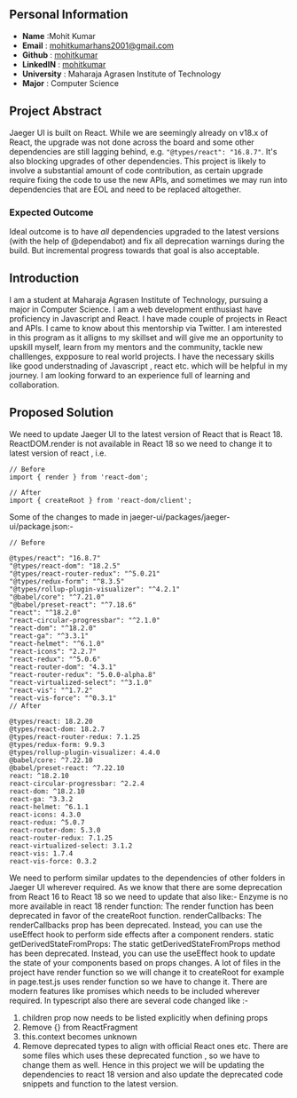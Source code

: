 ## Personal Information
- **Name** :Mohit Kumar
- **Email** : mohitkumarhans2001@gmail.com
- **Github** : [mohitkumar](https://github.com/mohitkumar0011)
- **LinkedIN** : [mohitkumar](https://www.linkedin.com/in/mohitkumar0011/)
- **University** : Maharaja Agrasen Institute of Technology
- **Major** : Computer Science

## Project Abstract
Jaeger UI is built on React. While we are seemingly already on v18.x of React, the upgrade was not done across the board and 
some other dependencies are still lagging behind, e.g. `"@types/react": "16.8.7"`. It's also blocking upgrades of other 
dependencies. This project is likely to involve a substantial amount of code contribution, as certain upgrade require fixing 
the code to use the new APIs, and sometimes we may run into dependencies that are EOL and need to be replaced altogether. 
### Expected Outcome 
Ideal outcome is to have _all_ dependencies upgraded to the latest versions (with the help of @dependabot) and fix all 
deprecation warnings during the build. But incremental progress towards that goal is also acceptable.


## Introduction
I am a student at Maharaja Agrasen Institute of Technology, pursuing a major in Computer Science. I am a web development 
enthusiast have proficiency in Javascript and React. I have made couple of projects in React and APIs. I came to know about 
this mentorship via Twitter.
I am interested in this program as it alligns to my skillset and will give me an opportunity to upskill myself, learn from my mentors and the community, tackle new challlenges, expposure to real world projects.
I have the necessary skills like good understnading of Javascript , react etc. which will be helpful in my journey.
I am looking forward to an experience full of learning and collaboration.
## Proposed Solution 
We need to update Jaeger UI to the latest version of React that is React 18. 
ReactDOM.render is not available in React 18 so we need to change it to latest version of react , i.e.
```
// Before
import { render } from 'react-dom';

// After
import { createRoot } from 'react-dom/client';
```
Some of the changes to made in jaeger-ui/packages/jaeger-ui/package.json:-
```
// Before

@types/react": "16.8.7"
"@types/react-dom": "18.2.5"
"@types/react-router-redux": "^5.0.21"
"@types/redux-form": "^8.3.5"
"@types/rollup-plugin-visualizer": "^4.2.1"
"@babel/core": "^7.21.0"
"@babel/preset-react": "^7.18.6"
"react": "^18.2.0"
"react-circular-progressbar": "^2.1.0"
"react-dom": "^18.2.0"
"react-ga": "^3.3.1"
"react-helmet": "^6.1.0"
"react-icons": "2.2.7"
"react-redux": "^5.0.6"
"react-router-dom": "4.3.1"
"react-router-redux": "5.0.0-alpha.8"
"react-virtualized-select": "^3.1.0"
"react-vis": "^1.7.2"
"react-vis-force": "^0.3.1"
// After

@types/react: 18.2.20
@types/react-dom: 18.2.7
@types/react-router-redux: 7.1.25
@types/redux-form: 9.9.3
@types/rollup-plugin-visualizer: 4.4.0
@babel/core: ^7.22.10
@babel/preset-react: ^7.22.10
react: ^18.2.10
react-circular-progressbar: ^2.2.4
react-dom: ^18.2.10
react-ga: ^3.3.2
react-helmet: ^6.1.1
react-icons: 4.3.0
react-redux: ^5.0.7
react-router-dom: 5.3.0
react-router-redux: 7.1.25
react-virtualized-select: 3.1.2
react-vis: 1.7.4
react-vis-force: 0.3.2
```
We need to perform similar updates to the dependencies of other folders in Jaeger UI wherever required.
As we know that there are some deprecation from React 16 to React 18 so we need to update that also like:-
Enzyme is no more available in react 18
render function: The render function has been deprecated in favor of the createRoot function.
renderCallbacks: The renderCallbacks prop has been deprecated. Instead, you can use the useEffect hook to perform side 
effects after a component renders.
static getDerivedStateFromProps: The static getDerivedStateFromProps method has been deprecated. Instead, you can use the 
useEffect hook to update the state of your components based on props changes.
A lot of files in the project have render function so we will change it to createRoot for example in page.test.js uses render function so we have to change it.
There are modern features like promises which needs to be included wherever required.
In typescript also there are several code changed like :-
1. children prop now needs to be listed explicitly when defining props
2. Remove {} from ReactFragment
3. this.context becomes unknown
4. Remove deprecated types to align with official React ones
etc.
There are some files which uses these deprecated function , so we have to change them as well.
Hence in this project we will be updating the dependencies to react 18 version and also update the deprecated code snippets and function to the latest version.
